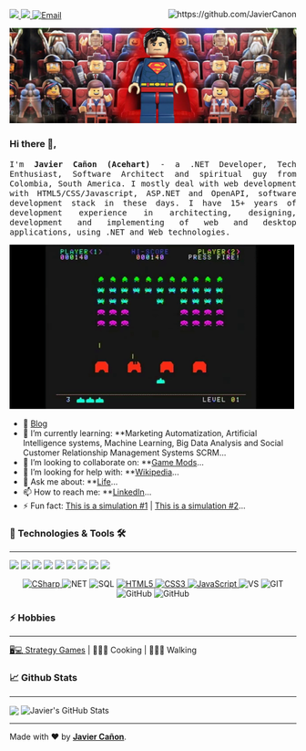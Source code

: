 <p>
  <a target="_blank" href="https://javiercanon.com">
    <img src="https://img.shields.io/badge/Website-javiercanon.com-informational?style=for-the-badge&logo=github&logoColor=white" />
  </a>
  <a target="_blank" href="https://twitter.com/JavierCanon">
    <img src="https://img.shields.io/badge/Twitter%20-%231DA1F2.svg?&style=for-the-badge&logo=Twitter&logoColor=white" />
  </a>
  <a target="_blank" href="mailto:javier@javiercanon.com">
    <img alt="Email" src="https://img.shields.io/badge/Email-0078D4.svg?&style=for-the-badge&logo=Microsoft-Outlook&logoColor=white" />
  </a>
  <a target="_blank" rel="nofollow" href="https://github.com/JavierCanon">
    <img align="right" src="https://gpvc.arturio.dev/JavierCanon?style=for-the-badge" alt="https://github.com/JavierCanon" />
  <a/>
</p>
  
![JavierCanon](Javier-Canon-Top-Banner-1500x500.jpg)

### Hi there 👋,
<p align="justify">
  <samp>I'm <b>Javier Cañon (Acehart)</b> - a .NET Developer, Tech Enthusiast, Software Architect and spiritual guy from Colombia, South America. I mostly deal with web development with HTML5/CSS/Javascript, ASP.NET and OpenAPI, software development stack in these days. I have 15+ years of development experience in architecting, designing,  development and implementing of web and desktop applications, using .NET and Web technologies.
  </samp>
  <br/>
</p>

![Space Invaders Machine](original-space-invaders-game-machine.gif)

- 🔭 [Blog](https://javiercanon.com/)
- 🌱 I’m currently learning: **Marketing Automatization, Artificial Intelligence systems, Machine Learning, Big Data Analysis and Social Customer Relationship Management Systems SCRM...
- 👯 I’m looking to collaborate on: **[Game Mods](https://steamcommunity.com/id/acehart/myworkshopfiles/)...
- 🤔 I’m looking for help with: **[Wikipedia](https://es.wikipedia.org/wiki/Usuario:Acehart)...
- 💬 Ask me about: **[Life](https://www.javiercanon.com/p/acerca-de-javier-canon.html)...
- 📫 How to reach me: **[LinkedIn](https://www.linkedin.com/in/javiercanonr/)...
- ⚡ Fun fact:  [This is a simulation #1](https://www.youtube.com/watch?v=yGfTDcHJHSI) | [This is a simulation #2](https://www.youtube.com/watch?v=tlTKTTt47WE)...


### 🔧 Technologies & Tools 🛠

  ---

![](https://img.shields.io/badge/Editor-Visual_Studio-informational?logo=visual-studio&style=plastic)
![](https://img.shields.io/badge/Code-HTML5-informational?logo=html5&style=plastic)
![](https://img.shields.io/badge/Code-JavaScript-informational?logo=javascript&style=plastic)
![](https://img.shields.io/badge/Cloud-AWS-informational?logo=amazonaws&style=plastic)
![](https://img.shields.io/badge/Cloud-Azure-informational?logo=azure&style=plastic)
![](https://img.shields.io/badge/Code-csharp-informational?logo=c-sharp&style=plastic)
![](https://img.shields.io/badge/Code-Asp.Net-informational?logo=c-sharp&style=plastic)
![](https://img.shields.io/badge/Code-tsql-informational?logo=tsql&style=plastic)
![](https://img.shields.io/badge/Microsoft-Sql-Server?logo=microsoft-sql-server&style=plastic)

<p align="center" align='right'>
  <a target="_blank" href="https://github.com/JavierCanon?tab=repositories&q=&type=&language=c%23">
    <img alt="CSharp" src="https://img.shields.io/badge/c%23%20-%23239120.svg?&style=for-the-badge&logo=c-sharp&logoColor=white" /> 
  </a>
  <img alt="NET" src="https://img.shields.io/badge/-.NET-5C2D91?style=for-the-badge&logo=%2ENET&logoColor=white" />
  <img alt="SQL" src="https://img.shields.io/badge/-SQL-4479A1?style=for-the-badge&logo=microsoft&logoColor=black&textColor=black" />
  <a target="_blank" href="https://github.com/JavierCanon?tab=repositories&q=&type=&language=html">
    <img alt="HTML5" src="https://img.shields.io/badge/html5%20-%23E34F26.svg?&style=for-the-badge&logo=html5&logoColor=white" />
  </a>
  <a target="_blank" href="https://github.com/JavierCanon?tab=repositories&q=&type=&language=css">
    <img alt="CSS3" src="https://img.shields.io/badge/css3%20-%231572B6.svg?&style=for-the-badge&logo=css3&logoColor=white" /> 
  </a>
  <a target="_blank" href="https://github.com/JavierCanon?tab=repositories&q=&type=&language=javascript">
    <img alt="JavaScript" src="https://img.shields.io/badge/javascript%20-%23323330.svg?&style=for-the-badge&logo=javascript&logoColor=%23F7DF1E" />
  </a>
  <img alt="VS" src="https://img.shields.io/badge/-VS-007ACC?style=for-the-badge&logo=visual-studio&logoColor=white" />
  <img alt="GIT" src="https://img.shields.io/badge/git%20-%23F05033.svg?&style=for-the-badge&logo=git&logoColor=white" /> 
  <img alt="GitHub" src="https://img.shields.io/badge/github%20-%23121011.svg?&style=for-the-badge&logo=github&logoColor=white" /> 
  
  <img alt="GitHub" src="https://img.shields.io/badge/azure-devops.svg?&style=for-the-badge&logo=microsoft&logoColor=white" /> 
  
</p>


### ⚡ Hobbies

  ---
<a href="https://steamcommunity.com/id/acehart" target="_blank">🖥💻 Strategy Games</a> | 👨🏻‍🍳 Cooking | 🚶🏻‍♂️ Walking

### 📈 Github Stats

  ---

  <img align="center" src="https://github-readme-stats.vercel.app/api/top-langs/?username=JavierCanon&hide=html&bg_color=031a1f&title_color=bdddff&text_color=44a7c4&icon_color=0e6b7f" />

  <img align="center" src="https://github-readme-stats.vercel.app/api?username=JavierCanon&show_icons=true&show_owner=true&line_height=27&count_private=true&include_all_commits=true&title_color=bdddff&text_color=1cd6ff&icon_color=ef8539&bg_color=031a1f" alt="Javier's GitHub Stats" />


---
Made with ❤️ by **[Javier Cañon](https://javiercanon.com)**.
